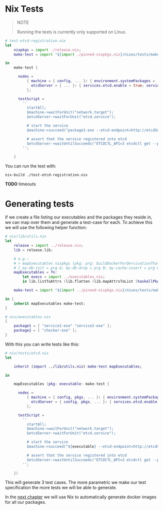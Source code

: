 
# Nix Tests

> NOTE
>
> Running the tests is currently only supported on Linux.

```nix
# test-etcd-registration.nix
let
    nixpkgs = import ./release.nix;
    make-test = import "${import ./pinned-nixpkgs.nix}/nixos/tests/make-test.nix";

in
    make-test {

      nodes =
          { machine = { config, ... }: { environment.systemPackages = [ nixpkgs.haskellPackages.package1 ]; };
            etcdServer = { ... }: { services.etcd.enable = true; services.etcd.listenClientUrls = [ "http://0.0.0.0:2379" ]; networking.firewall.allowedTCPPorts = [ 2379 ]; };
          };

      testScript =
        ''
          startAll;
          $machine->waitForUnit("network.target");
          $etcdServer->waitForUnit("etcd.service");

          # start the service
          $machine->succeed("package1-exe --etcd-endpoint=http://etcdServer:2379 &");

          # assert that the service registered into etcd
          $etcdServer->waitUntilSucceeds("ETCDCTL_API=3 etcdctl get --prefix ''' | grep enode");
        '';

    }
```

You can run the test with:

```
nix-build ./test-etcd-registration.nix
```

**TODO** timeouts

# Generating tests

If we create a file listing our executables and the packages they reside in, we can map over them and generate a test-case for each.
To achieve this we will use the following helper function:

```nix
# nix/lib/utils.nix
let
    release = import ../release.nix;
    lib = release.lib;

    # e.g.:
    # > mapExecutables nixpkgs (pkg: prg: buildDockerForDervivationThatRunsCommand pkg prg) { my-db = { init = A; drop = B; }; my-cache = { insert = C; clear = D; }; }
    # { my-db:init = prg A; my-db:drop = prg B; my-cache:insert = prg C; my-cache:clear = prg D; }
    mapExecutables = fn:
        let execs = import ../executables.nix;
        in lib.listToAttrs (lib.flatten (lib.mapAttrsToList (haskellPkg: executables: map (exec: lib.nameValuePair ("${haskellPkg}:${exec}") (fn (builtins.getAttr haskellPkg release.haskellPackages) exec)) executables) execs));

    make-test = import "${import ../pinned-nixpkgs.nix}/nixos/tests/make-test.nix";

in {
    inherit mapExecutables make-test;
}
```

```nix
# nix/executables.nix
{
    package1 = [ "service1-exe" "service2-exe" ];
    package2 = [ "checker-exe" ];
}
```

With this you can write tests like this:

```nix
# nix/tests/etcd.nix
let

    inherit (import ../lib/utils.nix) make-test mapExecutables;

in

    mapExecutables (pkg: executable: make-test {

      nodes =
          { machine = { config, pkgs, ... }: { environment.systemPackages = [ pkg ]; };
            etcdServer = { config, pkgs, ... }: { services.etcd.enable = true; services.etcd.listenClientUrls = [ "http://0.0.0.0:2379" ]; networking.firewall.allowedTCPPorts = [ 2379 ]; };
          };

      testScript =
        ''
          startAll;
          $machine->waitForUnit("network.target");
          $etcdServer->waitForUnit("etcd.service");

          # start the service
          $machine->succeed("${executable} --etcd-endpoint=http://etcdServer:2379 --order-store-host localhost --public-host localhost --public-port 2323 &");

          # assert that the service registered into etcd
          $etcdServer->waitUntilSucceeds("ETCDCTL_API=3 etcdctl get --prefix ''' | grep enode"); # or die;
        '';

    })
```

This will generate 3 test cases. The more parametric we make our test specification the more tests we will be able to generate.

In the [next chapter](../docker) we will use Nix to automatically generate docker images for all our packages.


